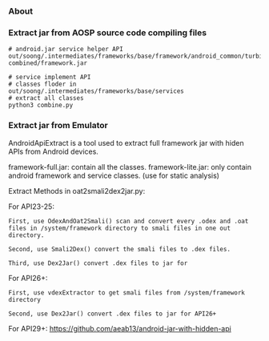 ### About
### Extract jar from AOSP source code compiling files

```
# android.jar service helper API
out/soong/.intermediates/frameworks/base/framework/android_common/turbine-combined/framework.jar

# service implement API
# classes floder in 
out/soong/.intermediates/frameworks/base/services 
# extract all classes
python3 combine.py
```



### Extract jar from Emulator

AndroidApiExtract is a tool used to extract full framework jar with hiden APIs from Android devices. 

framework-full.jar: contain all the classes.
framework-lite.jar: only contain android framework and service classes. (use for static analysis)

Extract Methods in oat2smali2dex2jar.py:

For API23-25:

	First, use OdexAndOat2Smali() scan and convert every .odex and .oat files in /system/framework directory to smali files in one out directory.
	
	Second, use Smali2Dex() convert the smali files to .dex files.
	
	Third, use Dex2Jar() convert .dex files to jar for 

For API26+:

	First, use vdexExtractor to get smali files from /system/framework directory
	 
	Second, use Dex2Jar() convert .dex files to jar for API26+

For API29+:
	https://github.com/aeab13/android-jar-with-hidden-api